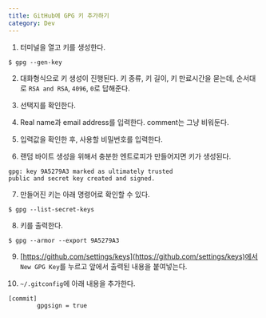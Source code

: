 ```yaml
---
title: GitHub에 GPG 키 추가하기
category: Dev
---
```

1. 터미널을 열고 키를 생성한다.
```
$ gpg --gen-key
```

2. 대화형식으로 키 생성이 진행된다. 키 종류, 키 길이, 키 만료시간을 묻는데, 순서대로 `RSA and RSA`, `4096`, `0`로 답해준다.

3. 선택지를 확인한다.

4. Real name과 email address를 입력한다. comment는 그냥 비워둔다.

5. 입력값을 확인한 후, 사용할 비밀번호를 입력한다.

6. 랜덤 바이트 생성을 위해서 충분한 엔트로피가 만들어지면 키가 생성된다.

```
gpg: key 9A5279A3 marked as ultimately trusted
public and secret key created and signed.
```

7. 만들어진 키는 아래 명령어로 확인할 수 있다.

```
$ gpg --list-secret-keys
```

8. 키를 출력한다.

```
$ gpg --armor --export 9A5279A3
```

9. [https://github.com/settings/keys](https://github.com/settings/keys)에서 `New GPG Key`를 누르고 앞에서 출력된 내용을 붙여넣는다.

10. `~/.gitconfig`에 아래 내용을 추가한다.

```
[commit]
        gpgsign = true
```
